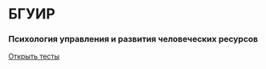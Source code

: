 # БГУИР
### Психология управления и развития человеческих ресурсов

[Открыть тесты](https://deemoor.github.io/bsuir_puirchr/)